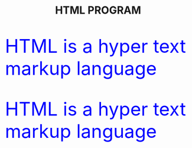 <html>
<head><center><h1>HTML PROGRAM  </h1></center>
</head>
  <style>
    #ht
    {
    font-size:50px;
    color:blue;
    }
  </style>
<body>
<p id="ht">HTML is a hyper text markup language</p>
  
<p id="ht">HTML is a hyper text markup language</p>
</body>
</html>
